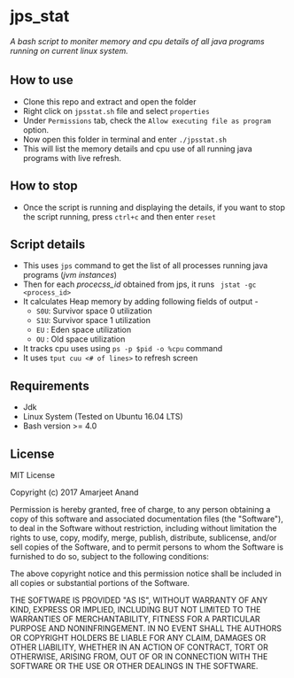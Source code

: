 # jps_stat
###### A bash script to moniter memory and cpu details of all java programs running on current linux system.
## How to use
* Clone this repo and extract and open the folder
* Right click on ` jpsstat.sh ` file and select ` properties `
* Under ` Permissions ` tab, check the ` Allow executing file as program ` option.
* Now open this folder in terminal and enter ` ./jpsstat.sh `
* This will list the memory details and cpu use of all running java programs with live refresh.
## How to stop
* Once the script is running and displaying the details, if you want to stop the script running, press ` ctrl+c ` and then enter ` reset `
## Script details
* This uses ` jps ` command to get the list of all processes running java programs (_jvm instances_)
* Then for each _procecss_id_ obtained from jps, it runs ` jstat -gc <process_id>`
* It calculates Heap memory by adding following fields of output - 
  * ` S0U `: Survivor space 0 utilization
  * ` S1U `: Survivor space 1 utilization
  * ` EU ` : Eden space utilization
  * ` OU ` : Old space utilization
* It tracks cpu uses using ` ps -p $pid -o %cpu ` command 
* It uses ` tput cuu <# of lines> ` to refresh screen
## Requirements
* Jdk
* Linux System (Tested on Ubuntu 16.04 LTS)
* Bash version >=  4.0


## License
MIT License

Copyright (c) 2017 Amarjeet Anand

Permission is hereby granted, free of charge, to any person obtaining a copy
of this software and associated documentation files (the "Software"), to deal
in the Software without restriction, including without limitation the rights
to use, copy, modify, merge, publish, distribute, sublicense, and/or sell
copies of the Software, and to permit persons to whom the Software is
furnished to do so, subject to the following conditions:

The above copyright notice and this permission notice shall be included in all
copies or substantial portions of the Software.

THE SOFTWARE IS PROVIDED "AS IS", WITHOUT WARRANTY OF ANY KIND, EXPRESS OR
IMPLIED, INCLUDING BUT NOT LIMITED TO THE WARRANTIES OF MERCHANTABILITY,
FITNESS FOR A PARTICULAR PURPOSE AND NONINFRINGEMENT. IN NO EVENT SHALL THE
AUTHORS OR COPYRIGHT HOLDERS BE LIABLE FOR ANY CLAIM, DAMAGES OR OTHER
LIABILITY, WHETHER IN AN ACTION OF CONTRACT, TORT OR OTHERWISE, ARISING FROM,
OUT OF OR IN CONNECTION WITH THE SOFTWARE OR THE USE OR OTHER DEALINGS IN THE
SOFTWARE.

